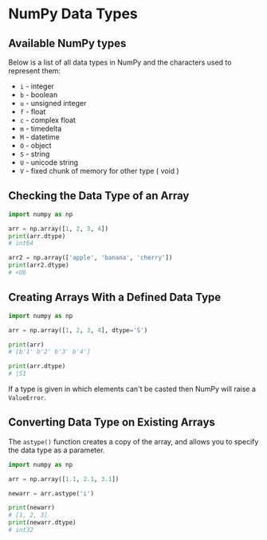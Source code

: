 # NumPy Data Types

## Available NumPy types

Below is a list of all data types in NumPy and the characters used to represent them:
- `i` - integer
- `b` - boolean
- `u` - unsigned integer
- `f` - float
- `c` - complex float
- `m` - timedelta
- `M` - datetime
- `O` - object
- `S` - string
- `U` - unicode string
- `V` - fixed chunk of memory for other type ( void )


## Checking the Data Type of an Array

```py
import numpy as np

arr = np.array([1, 2, 3, 4])
print(arr.dtype)
# int64

arr2 = np.array(['apple', 'banana', 'cherry'])
print(arr2.dtype)
# <U6
```

## Creating Arrays With a Defined Data Type

```py
import numpy as np

arr = np.array([1, 2, 3, 4], dtype='S')

print(arr)
# [b'1' b'2' b'3' b'4']

print(arr.dtype)
# |S1
```

If a type is given in which elements can't be casted then NumPy will raise a `ValueError`.


## Converting Data Type on Existing Arrays

The `astype()` function creates a copy of the array, and allows you to specify the data type as a parameter.

```py
import numpy as np

arr = np.array([1.1, 2.1, 3.1])

newarr = arr.astype('i')

print(newarr)
# [1, 2, 3]
print(newarr.dtype)
# int32
```
